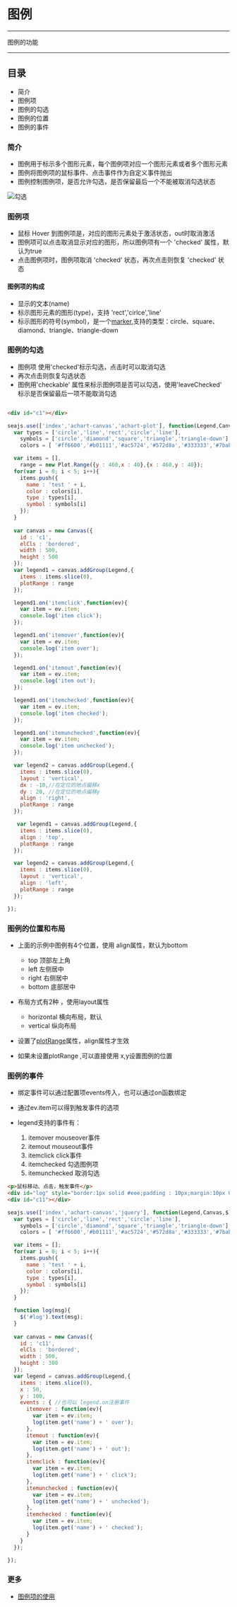 # 图例

---

图例的功能

---

## 目录

  * 简介
  * 图例项
  * 图例的勾选
  * 图例的位置
  * 图例的事件

### 简介

  * 图例用于标示多个图形元素，每个图例项对应一个图形元素或者多个图形元素
  * 图例将图例项的鼠标事件、点击事件作为自定义事件抛出
  * 图例控制图例项，是否允许勾选，是否保留最后一个不能被取消勾选状态

  ![勾选](http://gtms01.alicdn.com/tps/i1/TB1Iuj0FVXXXXcZXVXXlIWGWXXX-598-144.png)

### 图例项

  * 鼠标 Hover 到图例项是，对应的图形元素处于激活状态，out时取消激活
  * 图例项可以点击取消显示对应的图形，所以图例项有一个 'checked' 属性，默认为true
  * 点击图例项时，图例项取消 'checked' 状态，再次点击则恢复 'checked' 状态

#### 图例项的构成
  
  * 显示的文本(name)
  * 标示图形元素的图形(type)，支持 'rect','cirlce','line'
  * 标示图形的符号(symbol)，是一个[marker](http://spmjs.io/docs/achart-canvas/#marker),支持的类型：circle、square、diamond、triangle、triangle-down

### 图例的勾选

  * 图例项 使用'checked'标示勾选，点击时可以取消勾选
  * 再次点击则恢复勾选状态
  * 图例用'checkable' 属性来标示图例项是否可以勾选，使用'leaveChecked' 标示是否保留最后一项不能取消勾选

<style>
  .bordered{
    border : 1px solid #ddd;
  }
</style>

````html

<div id="c1"></div>

````

````javascript
seajs.use(['index','achart-canvas','achart-plot'], function(Legend,Canvas,Plot) {
  var types = ['circle','line','rect','circle','line'],
    symbols = ['circle','diamond','square','triangle','triangle-down'],
    colors = [ '#ff6600','#b01111','#ac5724','#572d8a','#333333','#7bab12','#c25e5e','#a6c96a','#133960','#2586e7'];

  var items = [],
    range = new Plot.Range({y : 460,x : 40},{x : 460,y : 40});
  for(var i = 0; i < 5; i++){
    items.push({
      name : 'test ' + i,
      color : colors[i],
      type : types[i],
      symbol : symbols[i]
    });
  }
  
  var canvas = new Canvas({
    id : 'c1',
    elCls : 'bordered',
    width : 500,
    height : 500
  });
  var legend1 = canvas.addGroup(Legend,{
    items : items.slice(0),
    plotRange : range
  });

  legend1.on('itemclick',function(ev){
    var item = ev.item;
    console.log('item click');
  });

  legend1.on('itemover',function(ev){
    var item = ev.item;
    console.log('item over');
  });

  legend1.on('itemout',function(ev){
    var item = ev.item;
    console.log('item out');
  });

  legend1.on('itemchecked',function(ev){
    var item = ev.item;
    console.log('item checked');
  });

  legend1.on('itemunchecked',function(ev){
    var item = ev.item;
    console.log('item unchecked');
  });

  var legend2 = canvas.addGroup(Legend,{
    items : items.slice(0),
    layout : 'vertical',
    dx : -10,//在定位的地点偏移x
    dy : 20, //在定位的地点偏移y
    align : 'right',
    plotRange : range
  });

   var legend1 = canvas.addGroup(Legend,{
    items : items.slice(0),
    align : 'top',
    plotRange : range
  });

  var legend2 = canvas.addGroup(Legend,{
    items : items.slice(0),
    layout : 'vertical',
    align : 'left',
    plotRange : range
  });

});
````

### 图例的位置和布局

  * 上面的示例中图例有4个位置，使用 align属性，默认为bottom

    * top 顶部左上角
    * left 左侧居中
    * right 右侧居中
    * bottom 底部居中

  * 布局方式有2种 ，使用layout属性

    * horizontal 横向布局，默认
    * vertical 纵向布局

  * 设置了[plotRange](http://spmjs.io/docs/achart-plot/wiki/range.html)属性，align属性才生效

  * 如果未设置plotRange ,可以直接使用 x,y设置图例的位置

### 图例的事件

  * 绑定事件可以通过配置项events传入，也可以通过on函数绑定
  * 通过ev.item可以得到触发事件的选项
  * legend支持的事件有：

    1. itemover  mouseover事件
    2. itemout mouseout事件
    3. itemclick  click事件
    4. itemchecked 勾选图例项
    5. itemunchecked 取消勾选

  
````html
<p>鼠标移动、点击，触发事件</p>
<div id="log" style="border:1px solid #eee;padding : 10px;margin:10px 0;height:30px;"></div>
<div id="c11"></div>

````

````javascript
seajs.use(['index','achart-canvas','jquery'], function(Legend,Canvas,$) {
  var types = ['circle','line','rect','circle','line'],
    symbols = ['circle','diamond','square','triangle','triangle-down'],
    colors = [ '#ff6600','#b01111','#ac5724','#572d8a','#333333','#7bab12','#c25e5e','#a6c96a','#133960','#2586e7'];

  var items = [];
  for(var i = 0; i < 5; i++){
    items.push({
      name : 'test ' + i,
      color : colors[i],
      type : types[i],
      symbol : symbols[i]
    });
  }

  function log(msg){
    $('#log').text(msg);
  }
  
  var canvas = new Canvas({
    id : 'c11',
    elCls : 'bordered',
    width : 500,
    height : 300
  });
  var legend = canvas.addGroup(Legend,{
    items : items.slice(0),
    x : 50,
    y : 100,
    events : { //也可以 legend.on注册事件
      itemover : function(ev){
        var item = ev.item;
        log(item.get('name') + ' over');
      },
      itemout : function(ev){
        var item = ev.item;
        log(item.get('name') + ' out');
      },
      itemclick : function(ev){
        var item = ev.item;
        log(item.get('name') + ' click');
      },
      itemunchecked : function(ev){
        var item = ev.item;
        log(item.get('name') + ' unchecked');
      },
      itemchecked : function(ev){
        var item = ev.item;
        log(item.get('name') + ' checked');
      }
    }
  });

});
````


### 更多

  * [图例项的使用](use.md)











